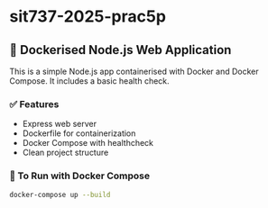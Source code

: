 # sit737-2025-prac5p

## 🚀 Dockerised Node.js Web Application

This is a simple Node.js app containerised with Docker and Docker Compose. It includes a basic health check.

### ✅ Features

- Express web server
- Dockerfile for containerization
- Docker Compose with healthcheck
- Clean project structure

### 🐳 To Run with Docker Compose

```bash
docker-compose up --build
```
